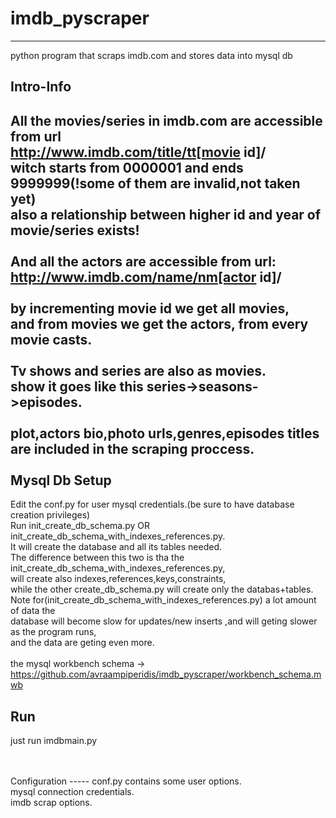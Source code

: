 # imdb_pyscraper
-------------

python program that scraps imdb.com and stores data into mysql db

Intro-Info
-----

All the movies/series in imdb.com are accessible from url <br>
http://www.imdb.com/title/tt[movie id]/<br>
witch starts from 0000001 and ends 9999999(!some of them are invalid,not taken yet)<br>
also a relationship between higher id and year of movie/series exists!
<br>
<br>
And all the actors are accessible from url:
http://www.imdb.com/name/nm[actor id]/
<br>
<br>
by incrementing movie id we get all movies,<br>
and from movies we get the actors, from every movie casts. <br>
<br>
Tv shows and series are also as movies.<br>
show it goes like this series->seasons->episodes.
<br>
<br>
plot,actors bio,photo urls,genres,episodes titles are included in the scraping proccess.
<br>
<br>
Mysql Db Setup
-----
Edit the conf.py for user mysql credentials.(be sure to have database creation privileges)<br>
Run init_create_db_schema.py OR init_create_db_schema_with_indexes_references.py.<br>
It will create the database and all its tables needed.<br>
The difference between this two is tha the init_create_db_schema_with_indexes_references.py,<br>
will create also indexes,references,keys,constraints,<br>
while the other create_db_schema.py will create only the databas+tables.<br>
Note for(init_create_db_schema_with_indexes_references.py) a lot amount of data the <br>
database will become slow for updates/new inserts ,and will geting slower as the program runs,<br>
and the data are geting even more.<br>
<br>
the mysql workbench schema -> https://github.com/avraampiperidis/imdb_pyscraper/workbench_schema.mwb

Run
-----
just run imdbmain.py


<br>
<br>
Configuration
-----
conf.py contains some user options.<br>
mysql connection credentials.<br>
imdb scrap options.



